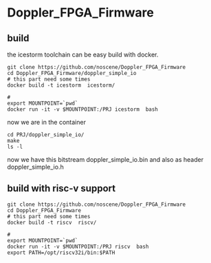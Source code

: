 # Doppler_FPGA_Firmware


## build
the icestorm toolchain can be easy build with docker.

```
git clone https://github.com/noscene/Doppler_FPGA_Firmware
cd Doppler_FPGA_Firmware/doppler_simple_io
# this part need some times
docker build -t icestorm  icestorm/

#
export MOUNTPOINT=`pwd`
docker run -it -v $MOUNTPOINT:/PRJ icestorm  bash
```

now we are in the container

```
cd PRJ/doppler_simple_io/
make
ls -l
```

now we have this bitstream doppler_simple_io.bin and also
as header doppler_simple_io.h


## build with risc-v support

```
git clone https://github.com/noscene/Doppler_FPGA_Firmware
cd Doppler_FPGA_Firmware
# this part need some times
docker build -t riscv  riscv/

#
export MOUNTPOINT=`pwd`
docker run -it -v $MOUNTPOINT:/PRJ riscv  bash
export PATH=/opt/riscv32i/bin:$PATH
```
